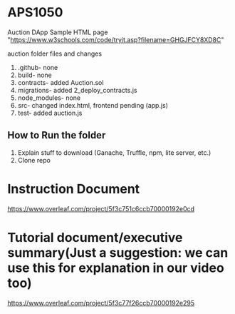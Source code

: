 # APS1050
Auction DApp
Sample HTML page "https://www.w3schools.com/code/tryit.asp?filename=GHGJFCY8XD8C"

auction folder
files and changes

1. .github- none
2. build- none
3. contracts- added Auction.sol
4. migrations- added 2_deploy_contracts.js
5. node_modules- none
6. src- changed index.html, frontend pending (app.js)
7. test- added auction.js


## How to Run the folder
1. Explain stuff to download (Ganache, Truffle, npm, lite server, etc.)
2. Clone repo

# Instruction Document
https://www.overleaf.com/project/5f3c751c6ccb70000192e0cd
# Tutorial document/executive summary(Just a suggestion: we can use this for explanation in our video too)
https://www.overleaf.com/project/5f3c77f26ccb70000192e295
